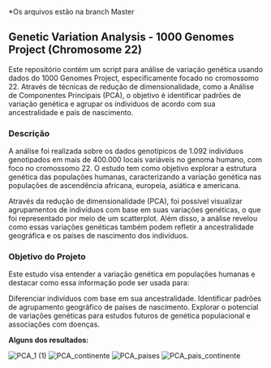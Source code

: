 *Os arquivos estão na branch Master

## Genetic Variation Analysis - 1000 Genomes Project (Chromosome 22)

Este repositório contém um script para análise de variação genética usando dados do 1000 Genomes Project, especificamente focado no cromossomo 22. Através de técnicas de redução de dimensionalidade, como a Análise de Componentes Principais (PCA), o objetivo é identificar padrões de variação genética e agrupar os indivíduos de acordo com sua ancestralidade e país de nascimento.

### Descrição
A análise foi realizada sobre os dados genotípicos de 1.092 indivíduos genotipados em mais de 400.000 locais variáveis no genoma humano, com foco no cromossomo 22. O estudo tem como objetivo explorar a estrutura genética das populações humanas, caracterizando a variação genética nas populações de ascendência africana, europeia, asiática e americana.

Através da redução de dimensionalidade (PCA), foi possível visualizar agrupamentos de indivíduos com base em suas variações genéticas, o que foi representado por meio de um scatterplot. Além disso, a análise revelou como essas variações genéticas também podem refletir a ancestralidade geográfica e os países de nascimento dos indivíduos.

### Objetivo do Projeto
Este estudo visa entender a variação genética em populações humanas e destacar como essa informação pode ser usada para:

Diferenciar indivíduos com base em sua ancestralidade.
Identificar padrões de agrupamento geográfico de países de nascimento.
Explorar o potencial de variações genéticas para estudos futuros de genética populacional e associações com doenças.

**Alguns dos resultados:**


![PCA_1 (1)](https://github.com/user-attachments/assets/41568af1-924d-42b9-8629-efc09fbe628e)
![PCA_continente](https://github.com/user-attachments/assets/dcabb0a7-dcb3-4082-b220-2b7ff0cfa63e)
![PCA_paises](https://github.com/user-attachments/assets/fa954a4f-17dc-4d67-8c5e-e0078740fb59)
![PCA_pais_continente](https://github.com/user-attachments/assets/77cc1d16-dd41-491f-ad37-16106a3a75d7)
